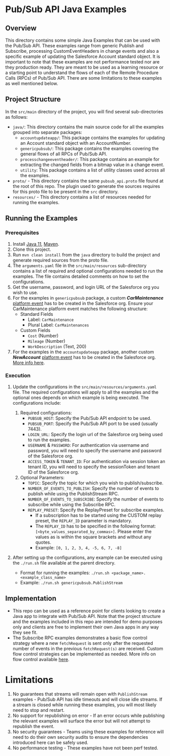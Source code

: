 # Pub/Sub API Java Examples

## Overview
This directory contains some simple Java Examples that can be used with the Pub/Sub API. These examples range from generic Publish and Subscribe, processing CustomEventHeaders in change events and also a specific example of updating the Salesforce Account standard object. It is important to note that these examples are not performance tested nor are they production ready. They are meant to be used as a learning resource or a starting point to understand the flows of each of the Remote Procedure Calls (RPCs) of Pub/Sub API. There are some limitations to these examples as well mentioned below.

## Project Structure
In the `src/main` directory of the project, you will find several sub-directories as follows:
* `java/`: This directory contains the main source code for all the examples grouped into separate packages:
  * `accountupdateapp/`: This package contains the examples for updating an Account standard object with an AccountNumber.
  * `genericpubsub/`: This package contains the examples covering the general flows of all RPCs of Pub/Sub API. 
  * `processchangeeventheader/`: This package contains an example for extracting the changed fields from a bitmap value in a change event.
  * `utility`: This package contains a list of utility classes used across all the examples. 
* `proto/` - This directory contains the same `pubsub_api.proto` file found at the root of this repo. The plugin used to generate the sources requires for this proto file to be present in the `src` directory.  
* `resources/` - This directory contains a list of resources needed for running the examples.

## Running the Examples
### Prerequisites
1. Install [Java 11](https://www.oracle.com/java/technologies/javase/jdk11-archive-downloads.html), [Maven](https://maven.apache.org/install.html).
2. Clone this project.
3. Run `mvn clean install` from the `java` directory to build the project and generate required sources from the proto file.
4. The `arguments.yaml` file in the `src/main/resources` sub-directory contains a list of required and optional configurations needed to run the examples. The file contains detailed comments on how to set the configurations.
5. Get the username, password, and login URL of the Salesforce org you wish to use.
6. For the examples in `genericpubsub` package, a custom **_CarMaintenance_** [platform event](https://developer.salesforce.com/docs/atlas.en-us.platform_events.meta/platform_events/platform_events_define_ui.htm) has to be created in the Salesforce org. Ensure your CarMaintenance platform event matches the following structure:
   - Standard Fields
       - Label: `CarMaintenance`
       - Plural Label: `CarMaintenances`
   - Custom Fields
       - `Cost` (Number)
       - `Mileage` (Number)
       - `WorkDescription` (Text, 200)
7. For the examples in the `accountupdateapp` package, another custom **_NewAccount_** [platform event](https://developer.salesforce.com/docs/atlas.en-us.platform_events.meta/platform_events/platform_events_define_ui.htm) has to be created in the Salesforce org. [More info here](src/main/java/accountupdateapp/README.md).

### Execution
1. Update the configurations in the `src/main/resources/arguments.yaml` file. The required configurations will apply to all the examples and the optional ones depends on which example is being executed. The configurations include:
   1. Required configurations:
       * `PUBSUB_HOST`: Specify the Pub/Sub API endpoint to be used.
       * `PUBSUB_PORT`: Specify the Pub/Sub API port to be used (usually 7443).
       * `LOGIN_URL`: Specify the login url of the Salesforce org being used to run the examples.
       * `USERNAME` & `PASSWORD`: For authentication via username and password, you will need to specify the username and password of the Salesforce org. 
       * `ACCESS_TOKEN` & `TENANT_ID`: For authentication via session token an tenant ID, you will need to specify the sessionToken and tenant ID of the Salesforce org.
   2. Optional Parameters:
       * `TOPIC`: Specify the topic for which you wish to publish/subscribe. 
       * `NUMBER_OF_EVENTS_TO_PUBLISH`: Specify the number of events to publish while using the PublishStream RPC.
       * `NUMBER_OF_EVENTS_TO_SUBSCRIBE`: Specify the number of events to subscribe while using the Subscribe RPC.
       * `REPLAY_PRESET`: Specify the ReplayPreset for subscribe examples.
         * If a subscription has to be started using the CUSTOM replay preset, the `REPLAY_ID` parameter is mandatory. 
         * The `REPLAY_ID` has to be specified in the following format: `[<byte_values_separated_by_commas>]`. Please enter the values as is within the square brackets and without any quotes. 
         * Example: `[0, 1, 2, 3, 4, -5, 6, 7, -8]`
       
2. After setting up the configurations, any example can be executed using the `./run.sh` file available at the parent directory.
   * Format for running the examples: `./run.sh <package_name>.<example_class_name>`
   * Example: `./run.sh genericpubsub.PublishStream`

## Implementation
- This repo can be used as a reference point for clients looking to create a Java app to integrate with Pub/Sub API. Note that the project structure and the examples included in this repo are intended for demo purposes only and clients are free to implement their own Java apps in any way they see fit.
- The Subscribe RPC examples demonstrates a basic flow control strategy where a new `fetchRequest` is sent only after the requested number of events in the previous `fetchRequest(s)` are received. Custom flow control strategies can be implemented as needed. More info on flow control available [here](https://developer.salesforce.com/docs/platform/pub-sub-api/guide/flow-control.html).

# Limitations
1. No guarantees that streams will remain open with `PublishStream` examples - Pub/Sub API has idle timeouts and will close idle streams. If a stream is closed while running these examples, you will most likely need to stop and restart.
2. No support for republishing on error - If an error occurs while publishing the relevant examples will surface the error but will not attempt to republish the event.
3. No security guarantees - Teams using these examples for reference will need to do their own security audits to ensure the dependencies introduced here can be safely used.
4. No performance testing - These examples have not been perf tested.